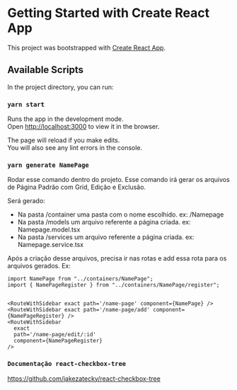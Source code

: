 # Getting Started with Create React App

This project was bootstrapped with [Create React App](https://github.com/facebook/create-react-app).

## Available Scripts

In the project directory, you can run:

### `yarn start`

Runs the app in the development mode.\
Open [http://localhost:3000](http://localhost:3000) to view it in the browser.

The page will reload if you make edits.\
You will also see any lint errors in the console.

### `yarn generate NamePage`

Rodar esse comando dentro do projeto.
Esse comando irá gerar os arquivos de Página Padrão com Grid, Edição e Exclusão.

Será gerado:

- Na pasta /container uma pasta com o nome escolhido. ex: /Namepage
- Na pasta /models um arquivo referente a página criada. ex: Namepage.model.tsx
- Na pasta /services um arquivo referente a página criada. ex: Namepage.service.tsx

Após a criação desse arquivos, precisa ir nas rotas e add essa rota para os arquivos gerados. Ex:

```
import NamePage from "../containers/NamePage";
import { NamePageRegister } from "../containers/NamePage/register";


<RouteWithSidebar exact path='/name-page' component={NamePage} />
<RouteWithSidebar exact path='/name-page/add' component={NamePageRegister} />
<RouteWithSidebar
  exact
  path='/name-page/edit/:id'
  component={NamePageRegister}
/>
```

### `Documentação react-checkbox-tree`

https://github.com/jakezatecky/react-checkbox-tree
